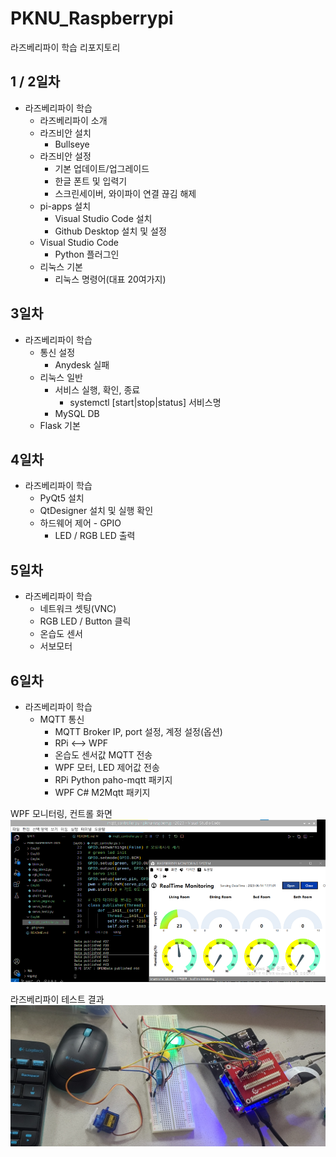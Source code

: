 # PKNU_Raspberrypi
라즈베리파이 학습 리포지토리

## 1 / 2일차
- 라즈베리파이 학습
	- 라즈베리파이 소개
	- 라즈비안 설치
		- Bullseye
	- 라즈비안 설정
		 - 기본 업데이트/업그레이드
		 - 한글 폰트 및 입력기
		 - 스크린세이버, 와이파이 연결 끊김 해제
	- pi-apps 설치
		- Visual Studio Code 설치
		- Github Desktop 설치 및 설정
	- Visual Studio Code
		- Python 플러그인
	- 리눅스 기본
		- 리눅스 명령어(대표 20여가지)

## 3일차
- 라즈베리파이 학습
	- 통신 설정
		- Anydesk 실패
	- 리눅스 일반
		- 서비스 실행, 확인, 종료
			- systemctl [start|stop|status] 서비스명
		- MySQL DB
	- Flask 기본

## 4일차
- 라즈베리파이 학습
	- PyQt5 설치
	- QtDesigner 설치 및 실행 확인
	- 하드웨어 제어 - GPIO
		- LED / RGB LED 출력

## 5일차
- 라즈베리파이 학습
	- 네트워크 셋팅(VNC)
	- RGB LED / Button 클릭
	- 온습도 센서
	- 서보모터

## 6일차
- 라즈베리파이 학습
	- MQTT 통신
		- MQTT Broker IP, port 설정, 계정 설정(옵션)
		- RPi <--> WPF
		- 온습도 센서값 MQTT 전송
		- WPF 모터, LED 제어값 전송
		- RPi Python paho-mqtt 패키지
		- WPF C# M2Mqtt 패키지

WPF 모니터링, 컨트롤 화면
<img src="https://github.com/sso-o22/PKNU_Raspberrypi/blob/main/images/raspberrypi02.png?raw=true" width="700">


라즈베리파이 테스트 결과
<img src="https://github.com/sso-o22/PKNU_Raspberrypi/blob/main/images/raspberrypi01.jpg?raw=true" width="700">